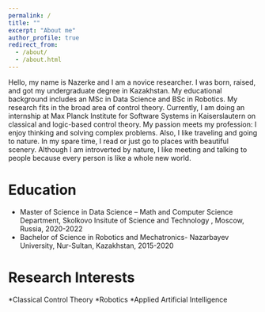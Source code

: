 ```yaml
---
permalink: /
title: ""
excerpt: "About me"
author_profile: true
redirect_from: 
  - /about/
  - /about.html
---
```


Hello, my name is Nazerke and I am a novice researcher. 
I was born, raised, and got my undergraduate degree in Kazakhstan. My educational background includes an MSc in Data Science and BSc in Robotics. My research fits in the broad area of control theory. Currently, I am doing an internship at Max Planck Institute for Software Systems in Kaiserslautern on classical and logic-based control theory.
My passion meets my profession: I enjoy thinking and solving complex problems. 
Also, I like traveling and going to nature. In my spare time, I read or just go to places with beautiful scenery. Although I am introverted by nature, I like meeting and talking to people because every person is like a whole new world.


Education
=
* Master of Science in Data Science – Math and Computer Science Department, Skolkovo Insitute of Science and Technology , Moscow, Russia, 2020-2022
* Bachelor of Science in Robotics and Mechatronics- Nazarbayev University, Nur-Sultan, Kazakhstan, 2015-2020


Research Interests
=
*Classical Control Theory
*Robotics
*Applied Artificial Intelligence
